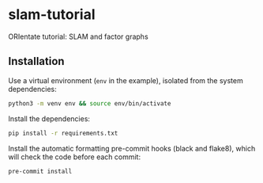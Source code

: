 # slam-tutorial

ORIentate tutorial: SLAM and factor graphs

## Installation

Use a virtual environment (`env` in the example), isolated from the system dependencies:

```sh
python3 -m venv env && source env/bin/activate
```

Install the dependencies:

```sh
pip install -r requirements.txt
```

Install the automatic formatting pre-commit hooks (black and flake8), which will check the code before each commit:

```sh
pre-commit install
```
